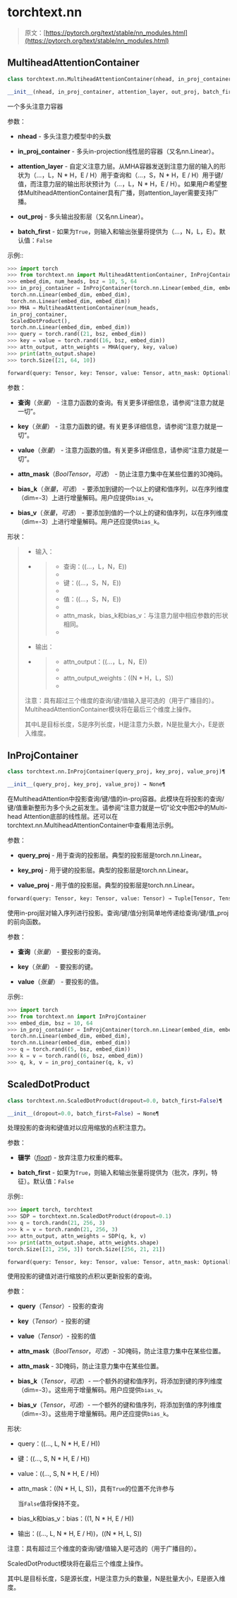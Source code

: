 # torchtext.nn

> 原文：[https://pytorch.org/text/stable/nn_modules.html](https://pytorch.org/text/stable/nn_modules.html)

## MultiheadAttentionContainer[](#multiheadattentioncontainer "跳转到此标题")

```py
class torchtext.nn.MultiheadAttentionContainer(nhead, in_proj_container, attention_layer, out_proj, batch_first=False)¶
```

```py
__init__(nhead, in_proj_container, attention_layer, out_proj, batch_first=False) → None¶
```

一个多头注意力容器

参数：

+   **nhead** - 多头注意力模型中的头数

+   **in_proj_container** - 多头in-projection线性层的容器（又名nn.Linear）。

+   **attention_layer** - 自定义注意力层。从MHA容器发送到注意力层的输入的形状为（...，L，N * H，E / H）用于查询和（...，S，N * H，E / H）用于键/值，而注意力层的输出形状预计为（...，L，N * H，E / H）。如果用户希望整体MultiheadAttentionContainer具有广播，则attention_layer需要支持广播。

+   **out_proj** - 多头输出投影层（又名nn.Linear）。

+   **batch_first** - 如果为`True`，则输入和输出张量将提供为（...，N，L，E）。默认值：`False`

示例::

```py
>>> import torch
>>> from torchtext.nn import MultiheadAttentionContainer, InProjContainer, ScaledDotProduct
>>> embed_dim, num_heads, bsz = 10, 5, 64
>>> in_proj_container = InProjContainer(torch.nn.Linear(embed_dim, embed_dim),
 torch.nn.Linear(embed_dim, embed_dim),
 torch.nn.Linear(embed_dim, embed_dim))
>>> MHA = MultiheadAttentionContainer(num_heads,
 in_proj_container,
 ScaledDotProduct(),
 torch.nn.Linear(embed_dim, embed_dim))
>>> query = torch.rand((21, bsz, embed_dim))
>>> key = value = torch.rand((16, bsz, embed_dim))
>>> attn_output, attn_weights = MHA(query, key, value)
>>> print(attn_output.shape)
>>> torch.Size([21, 64, 10]) 
```

```py
forward(query: Tensor, key: Tensor, value: Tensor, attn_mask: Optional[Tensor] = None, bias_k: Optional[Tensor] = None, bias_v: Optional[Tensor] = None) → Tuple[Tensor, Tensor]¶
```

参数：

+   **查询**（*张量*） - 注意力函数的查询。有关更多详细信息，请参阅“注意力就是一切”。

+   **key**（*张量*） - 注意力函数的键。有关更多详细信息，请参阅“注意力就是一切”。

+   **value**（*张量*） - 注意力函数的值。有关更多详细信息，请参阅“注意力就是一切”。

+   **attn_mask**（*BoolTensor*，*可选*） - 防止注意力集中在某些位置的3D掩码。

+   **bias_k**（*张量*，*可选*） - 要添加到键的一个以上的键和值序列，以在序列维度（dim=-3）上进行增量解码。用户应提供`bias_v`。

+   **bias_v**（*张量*，*可选*） - 要添加到值的一个以上的键和值序列，以在序列维度（dim=-3）上进行增量解码。用户还应提供`bias_k`。

形状：

> +   输入：
> +   
>     > +   查询：\((...，L，N，E)\)
>     > +   
>     > +   键：\((...，S，N，E)\)
>     > +   
>     > +   值：\((...，S，N，E)\)
>     > +   
>     > +   attn_mask，bias_k和bias_v：与注意力层中相应参数的形状相同。
>     > +   
> +   输出：
> +   
>     > +   attn_output：\((...，L，N，E)\)
>     > +   
>     > +   attn_output_weights：\((N * H，L，S)\)
>     > +   
> 注意：具有超过三个维度的查询/键/值输入是可选的（用于广播目的）。MultiheadAttentionContainer模块将在最后三个维度上操作。
> 
> 其中L是目标长度，S是序列长度，H是注意力头数，N是批量大小，E是嵌入维度。

## InProjContainer[](#inprojcontainer "跳转到此标题")

```py
class torchtext.nn.InProjContainer(query_proj, key_proj, value_proj)¶
```

```py
__init__(query_proj, key_proj, value_proj) → None¶
```

在MultiheadAttention中投影查询/键/值的in-proj容器。此模块在将投影的查询/键/值重新整形为多个头之前发生。请参阅“注意力就是一切”论文中图2中的Multi-head Attention底部的线性层。还可以在torchtext.nn.MultiheadAttentionContainer中查看用法示例。

参数：

+   **query_proj** - 用于查询的投影层。典型的投影层是torch.nn.Linear。

+   **key_proj** - 用于键的投影层。典型的投影层是torch.nn.Linear。

+   **value_proj** - 用于值的投影层。典型的投影层是torch.nn.Linear。

```py
forward(query: Tensor, key: Tensor, value: Tensor) → Tuple[Tensor, Tensor, Tensor]¶
```

使用in-proj层对输入序列进行投影。查询/键/值分别简单地传递给查询/键/值_proj的前向函数。

参数：

+   **查询**（*张量*） - 要投影的查询。

+   **key**（*张量*） - 要投影的键。

+   **value**（*张量*） - 要投影的值。

示例::

```py
>>> import torch
>>> from torchtext.nn import InProjContainer
>>> embed_dim, bsz = 10, 64
>>> in_proj_container = InProjContainer(torch.nn.Linear(embed_dim, embed_dim),
 torch.nn.Linear(embed_dim, embed_dim),
 torch.nn.Linear(embed_dim, embed_dim))
>>> q = torch.rand((5, bsz, embed_dim))
>>> k = v = torch.rand((6, bsz, embed_dim))
>>> q, k, v = in_proj_container(q, k, v) 
```

## ScaledDotProduct[](#scaleddotproduct "跳转到此标题")

```py
class torchtext.nn.ScaledDotProduct(dropout=0.0, batch_first=False)¶
```

```py
__init__(dropout=0.0, batch_first=False) → None¶
```

处理投影的查询和键值对以应用缩放的点积注意力。

参数：

+   **辍学**（[*float*](https://docs.python.org/3/library/functions.html#float "(在Python v3.12中)")) - 放弃注意力权重的概率。

+   **batch_first** - 如果为`True`，则输入和输出张量将提供为（批次，序列，特征）。默认值：`False`

示例::

```py
>>> import torch, torchtext
>>> SDP = torchtext.nn.ScaledDotProduct(dropout=0.1)
>>> q = torch.randn(21, 256, 3)
>>> k = v = torch.randn(21, 256, 3)
>>> attn_output, attn_weights = SDP(q, k, v)
>>> print(attn_output.shape, attn_weights.shape)
torch.Size([21, 256, 3]) torch.Size([256, 21, 21]) 
```

```py
forward(query: Tensor, key: Tensor, value: Tensor, attn_mask: Optional[Tensor] = None, bias_k: Optional[Tensor] = None, bias_v: Optional[Tensor] = None) → Tuple[Tensor, Tensor]¶
```

使用投影的键值对进行缩放的点积以更新投影的查询。

参数：

+   **query**（*Tensor*）- 投影的查询

+   **key**（*Tensor*）- 投影的键

+   **value**（*Tensor*）- 投影的值

+   **attn_mask**（*BoolTensor*，*可选*）- 3D掩码，防止注意力集中在某些位置。

+   **attn_mask** - 3D掩码，防止注意力集中在某些位置。

+   **bias_k**（*Tensor*，*可选*）- 一个额外的键和值序列，将添加到键的序列维度（dim=-3）。这些用于增量解码。用户应提供`bias_v`。

+   **bias_v**（*Tensor*，*可选*）- 一个额外的键和值序列，将添加到值的序列维度（dim=-3）。这些用于增量解码。用户还应提供`bias_k`。

形状:

+   query：\((..., L, N * H, E / H)\)

+   键：\((..., S, N * H, E / H)\)

+   value：\((..., S, N * H, E / H)\)

+   attn_mask：\((N * H, L, S)\)，具有`True`的位置不允许参与

    当`False`值将保持不变。

+   bias_k和bias_v：bias：\((1, N * H, E / H)\)

+   输出：\((..., L, N * H, E / H)\)，\((N * H, L, S)\)

注意：具有超过三个维度的查询/键/值输入是可选的（用于广播目的）。

ScaledDotProduct模块将在最后三个维度上操作。

其中L是目标长度，S是源长度，H是注意力头的数量，N是批量大小，E是嵌入维度。
